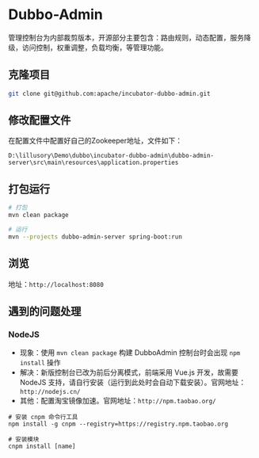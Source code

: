 # Dubbo-Admin

管理控制台为内部裁剪版本，开源部分主要包含：路由规则，动态配置，服务降级，访问控制，权重调整，负载均衡，等管理功能。

## 克隆项目

```bash
git clone git@github.com:apache/incubator-dubbo-admin.git
```

## 修改配置文件

在配置文件中配置好自己的Zookeeper地址，文件如下：

`D:\lillusory\Demo\dubbo\incubator-dubbo-admin\dubbo-admin-server\src\main\resources\application.properties`

## 打包运行

```bash
# 打包
mvn clean package

# 运行
mvn --projects dubbo-admin-server spring-boot:run
```

## 浏览

地址：`http://localhost:8080`

## 遇到的问题处理

### NodeJS

- 现象：使用 `mvn clean package` 构建 DubboAdmin 控制台时会出现 `npm install` 操作
- 解决：新版控制台已改为前后分离模式，前端采用 Vue.js 开发，故需要 NodeJS 支持，请自行安装（运行到此处时会自动下载安装）。官网地址：`http://nodejs.cn/`
- 其他：配置淘宝镜像加速。官网地址：`http://npm.taobao.org/`

```text
# 安装 cnpm 命令行工具
npm install -g cnpm --registry=https://registry.npm.taobao.org

# 安装模块
cnpm install [name]
```

